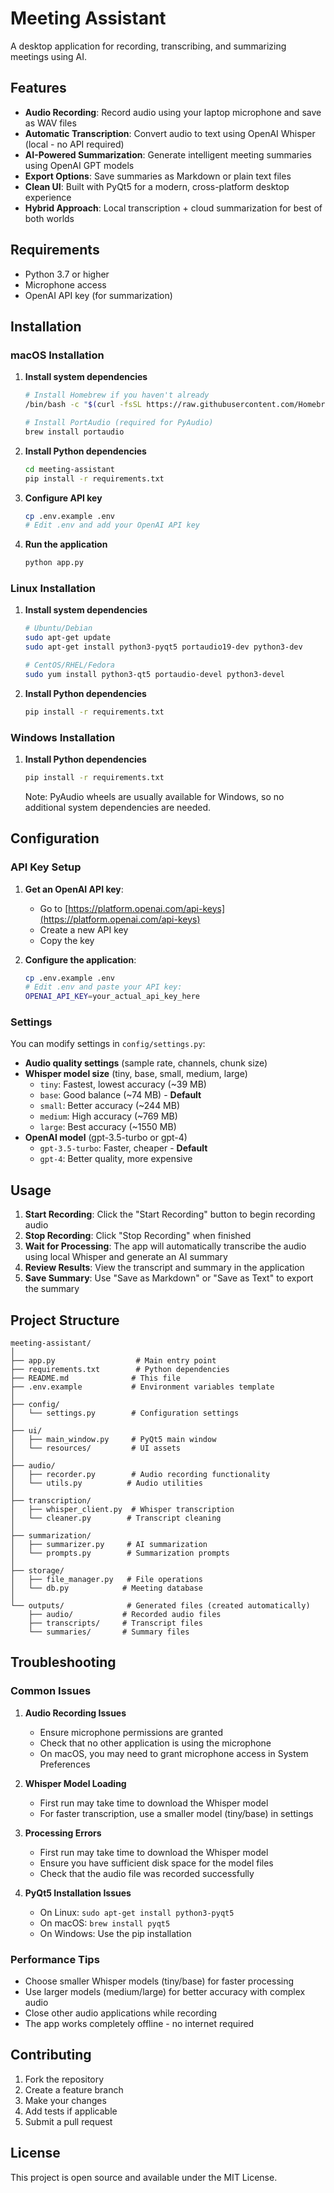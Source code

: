 # Meeting Assistant

A desktop application for recording, transcribing, and summarizing meetings using AI.

## Features

- **Audio Recording**: Record audio using your laptop microphone and save as WAV files
- **Automatic Transcription**: Convert audio to text using OpenAI Whisper (local - no API required)
- **AI-Powered Summarization**: Generate intelligent meeting summaries using OpenAI GPT models
- **Export Options**: Save summaries as Markdown or plain text files
- **Clean UI**: Built with PyQt5 for a modern, cross-platform desktop experience
- **Hybrid Approach**: Local transcription + cloud summarization for best of both worlds

## Requirements

- Python 3.7 or higher
- Microphone access
- OpenAI API key (for summarization)

## Installation

### macOS Installation

1. **Install system dependencies**
   ```bash
   # Install Homebrew if you haven't already
   /bin/bash -c "$(curl -fsSL https://raw.githubusercontent.com/Homebrew/install/HEAD/install.sh)"

   # Install PortAudio (required for PyAudio)
   brew install portaudio
   ```

2. **Install Python dependencies**
   ```bash
   cd meeting-assistant
   pip install -r requirements.txt
   ```

3. **Configure API key**
   ```bash
   cp .env.example .env
   # Edit .env and add your OpenAI API key
   ```

4. **Run the application**
   ```bash
   python app.py
   ```

### Linux Installation

1. **Install system dependencies**
   ```bash
   # Ubuntu/Debian
   sudo apt-get update
   sudo apt-get install python3-pyqt5 portaudio19-dev python3-dev

   # CentOS/RHEL/Fedora
   sudo yum install python3-qt5 portaudio-devel python3-devel
   ```

2. **Install Python dependencies**
   ```bash
   pip install -r requirements.txt
   ```

### Windows Installation

1. **Install Python dependencies**
   ```bash
   pip install -r requirements.txt
   ```

   Note: PyAudio wheels are usually available for Windows, so no additional system dependencies are needed.

## Configuration

### API Key Setup

1. **Get an OpenAI API key**:
   - Go to [https://platform.openai.com/api-keys](https://platform.openai.com/api-keys)
   - Create a new API key
   - Copy the key

2. **Configure the application**:
   ```bash
   cp .env.example .env
   # Edit .env and paste your API key:
   OPENAI_API_KEY=your_actual_api_key_here
   ```

### Settings

You can modify settings in `config/settings.py`:

- **Audio quality settings** (sample rate, channels, chunk size)
- **Whisper model size** (tiny, base, small, medium, large)
  - `tiny`: Fastest, lowest accuracy (~39 MB)
  - `base`: Good balance (~74 MB) - **Default**
  - `small`: Better accuracy (~244 MB)
  - `medium`: High accuracy (~769 MB)
  - `large`: Best accuracy (~1550 MB)
- **OpenAI model** (gpt-3.5-turbo or gpt-4)
  - `gpt-3.5-turbo`: Faster, cheaper - **Default**
  - `gpt-4`: Better quality, more expensive

## Usage

1. **Start Recording**: Click the "Start Recording" button to begin recording audio
2. **Stop Recording**: Click "Stop Recording" when finished
3. **Wait for Processing**: The app will automatically transcribe the audio using local Whisper and generate an AI summary
4. **Review Results**: View the transcript and summary in the application
5. **Save Summary**: Use "Save as Markdown" or "Save as Text" to export the summary

## Project Structure

```
meeting-assistant/
│
├── app.py                  # Main entry point
├── requirements.txt        # Python dependencies
├── README.md              # This file
├── .env.example           # Environment variables template
│
├── config/
│   └── settings.py        # Configuration settings
│
├── ui/
│   ├── main_window.py     # PyQt5 main window
│   └── resources/         # UI assets
│
├── audio/
│   ├── recorder.py        # Audio recording functionality
│   └── utils.py          # Audio utilities
│
├── transcription/
│   ├── whisper_client.py  # Whisper transcription
│   └── cleaner.py        # Transcript cleaning
│
├── summarization/
│   ├── summarizer.py     # AI summarization
│   └── prompts.py        # Summarization prompts
│
├── storage/
│   ├── file_manager.py   # File operations
│   └── db.py            # Meeting database
│
└── outputs/              # Generated files (created automatically)
    ├── audio/           # Recorded audio files
    ├── transcripts/     # Transcript files
    └── summaries/       # Summary files
```

## Troubleshooting

### Common Issues

1. **Audio Recording Issues**
   - Ensure microphone permissions are granted
   - Check that no other application is using the microphone
   - On macOS, you may need to grant microphone access in System Preferences

2. **Whisper Model Loading**
   - First run may take time to download the Whisper model
   - For faster transcription, use a smaller model (tiny/base) in settings

3. **Processing Errors**
   - First run may take time to download the Whisper model
   - Ensure you have sufficient disk space for the model files
   - Check that the audio file was recorded successfully

4. **PyQt5 Installation Issues**
   - On Linux: `sudo apt-get install python3-pyqt5`
   - On macOS: `brew install pyqt5`
   - On Windows: Use the pip installation

### Performance Tips

- Choose smaller Whisper models (tiny/base) for faster processing
- Use larger models (medium/large) for better accuracy with complex audio
- Close other audio applications while recording
- The app works completely offline - no internet required

## Contributing

1. Fork the repository
2. Create a feature branch
3. Make your changes
4. Add tests if applicable
5. Submit a pull request

## License

This project is open source and available under the MIT License.
